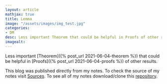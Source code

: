 ```yaml
---
layout: article
mathjax: true
title: Lemma
image: "/assets/images/img_test.jpg"
categories:
- DM
desc: Less important Theorem that could be helpful in Proofs of other results. 
imagealt: 
---
```


Less important [Theorem]({% post_url 2021-06-04-theorem %}) that could be helpful in [Proofs]({% post_url 2021-06-04-proofs %}) of other results.

This blog was published directly from my notes.
To check the source of my notes visit [Sources](sources.html).
To see all of my notes download/clone this [repository](https://github.com/bovem/CS).